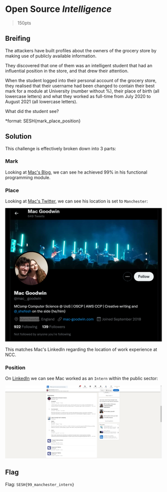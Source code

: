 # Open Source *Intelligence*
> 150pts

## Breifing
The attackers have built profiles about the owners of the grocery store by making use of publicly available information.

They discovered that one of them was an intelligent student that had an influential position in the store, and that drew their attention.

When the student logged into their personal account of the grocery store, they realised that their username had been changed to contain their best mark for a module at University (number without %), their place of birth (all lowercase letters) and what they worked as full-time from July 2020 to August 2021 (all lowercase letters).

What did the student see?

*format: SESH{mark_place_position}

## Solution
This challenge is effectively broken down into 3 parts:

### Mark
Looking at [Mac's Blog](https://www.mac-goodwin.com/compsci/#techs-and-interests), we can see he achieved 99% in his functional programming module.

### Place
Looking at [Mac's Twitter](https://twitter.com/mac__goodwin), we can see his location is set to `Manchester`:

![Twitter.png](Twitter.png)

This matches Mac's LinkedIn regarding the location of work experience at NCC.

### Position
On [LinkedIn](https://www.linkedin.com/in/mac-goodwin/) we can see Mac worked as an `Intern` within the public sector:

![LinkedIn.png](LinkedIn.png)

## Flag
Flag: `SESH{99_manchester_intern}`
